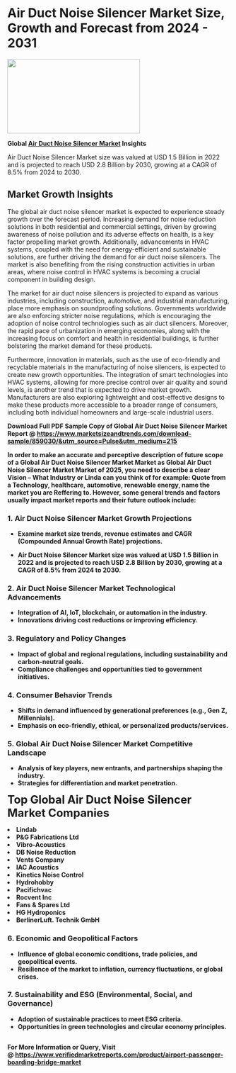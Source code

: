 <H1>Air Duct Noise Silencer Market Size, Growth and Forecast from 2024 - 2031</H1><img class="aligncenter size-medium wp-image-584254" src="https://thirdeyenews.in/wp-content/uploads/2024/09/Global-Market-Research-300x168.jpeg" alt="" width="300" height="168" /><p><strong>Global&nbsp;<a href="https://www.marketsizeandtrends.com/download-sample/859030/&amp;utm_source=Pulse&amp;utm_medium=215">Air Duct Noise Silencer Market</a> Insights</strong></p><p>Air Duct Noise Silencer Market size was valued at USD 1.5 Billion in 2022 and is projected to reach USD 2.8 Billion by 2030, growing at a CAGR of 8.5% from 2024 to 2030.</p><p><h2>Market Growth Insights</h2> <p>The global air duct noise silencer market is expected to experience steady growth over the forecast period. Increasing demand for noise reduction solutions in both residential and commercial settings, driven by growing awareness of noise pollution and its adverse effects on health, is a key factor propelling market growth. Additionally, advancements in HVAC systems, coupled with the need for energy-efficient and sustainable solutions, are further driving the demand for air duct noise silencers. The market is also benefiting from the rising construction activities in urban areas, where noise control in HVAC systems is becoming a crucial component in building design.</p> <p><strong></strong></p> <p>The market for air duct noise silencers is projected to expand as various industries, including construction, automotive, and industrial manufacturing, place more emphasis on soundproofing solutions. Governments worldwide are also enforcing stricter noise regulations, which is encouraging the adoption of noise control technologies such as air duct silencers. Moreover, the rapid pace of urbanization in emerging economies, along with the increasing focus on comfort and health in residential buildings, is further bolstering the market demand for these products.</p> <p>Furthermore, innovation in materials, such as the use of eco-friendly and recyclable materials in the manufacturing of noise silencers, is expected to create new growth opportunities. The integration of smart technologies into HVAC systems, allowing for more precise control over air quality and sound levels, is another trend that is expected to drive market growth. Manufacturers are also exploring lightweight and cost-effective designs to make these products more accessible to a broader range of consumers, including both individual homeowners and large-scale industrial users.</p> <p><strong></p><p><span class=""><strong>Download Full PDF Sample Copy of Global Air Duct Noise Silencer Market Report</strong> @ <a href="https://www.marketsizeandtrends.com/download-sample/859030/&amp;utm_source=Pulse&amp;utm_medium=215" target="_blank">https://www.marketsizeandtrends.com/download-sample/859030/&amp;utm_source=Pulse&amp;utm_medium=215</a></span></p><p>In order to make an accurate and perceptive description of future scope of a Global&nbsp;Air Duct Noise Silencer Market Market as Global&nbsp;Air Duct Noise Silencer Market Market of 2025, you need to describe a clear Vision &ndash; What Industry or Linda can you think of for example: Quote from a Technology, healthcare, automotive, renewable energy, name the market you are Reffering to. However, some general trends and factors usually impact market reports and their future outlook include:</p><h3>1.&nbsp;<strong>Air Duct Noise Silencer Market Growth Projections</strong></h3><ul><li>Examine market size trends, revenue estimates and CAGR (Compounded Annual Growth Rate) projections.</li><li><p>Air Duct Noise Silencer Market size was valued at USD 1.5 Billion in 2022 and is projected to reach USD 2.8 Billion by 2030, growing at a CAGR of 8.5% from 2024 to 2030.</p></li></ul><h3>2.&nbsp;<strong>Air Duct Noise Silencer Market Technological Advancements</strong></h3><ul><li>Integration of AI, IoT, blockchain, or automation in the industry.</li><li>Innovations driving cost reductions or improving efficiency.</li></ul><h3>3.&nbsp;<strong>Regulatory and Policy Changes</strong></h3><ul><li>Impact of global and regional regulations, including sustainability and carbon-neutral goals.</li><li>Compliance challenges and opportunities tied to government initiatives.</li></ul><h3>4.&nbsp;<strong>Consumer Behavior Trends</strong></h3><ul><li>Shifts in demand influenced by generational preferences (e.g., Gen Z, Millennials).</li><li>Emphasis on eco-friendly, ethical, or personalized products/services.</li></ul><h3>5.&nbsp;<strong>Global Air Duct Noise Silencer Market Competitive Landscape</strong></h3><ul><li>Analysis of key players, new entrants, and partnerships shaping the industry.</li><li>Strategies for differentiation and market penetration.</li></ul><p data-pm-slice="1 1 []"><span style="color: inherit; font-family: inherit; font-size: 25px;">Top Global Air Duct Noise Silencer Market Companies</span></p><div class="" data-test-id=""><p><li>Lindab</li><li> P&G Fabrications Ltd</li><li> Vibro-Acoustics</li><li> DB Noise Reduction</li><li> Vents Company</li><li> IAC Acoustics</li><li> Kinetics Noise Control</li><li> Hydrohobby</li><li> Pacifichvac</li><li> Rocvent Inc</li><li> Fans & Spares Ltd</li><li> HG Hydroponics</li><li> BerlinerLuft. Technik GmbH</li></p></div><h3>6.&nbsp;<strong>Economic and Geopolitical Factors</strong></h3><ul><li>Influence of global economic conditions, trade policies, and geopolitical events.</li><li>Resilience of the market to inflation, currency fluctuations, or global crises.</li></ul><h3>7.&nbsp;<strong>Sustainability and ESG (Environmental, Social, and Governance)</strong></h3><ul><li>Adoption of sustainable practices to meet ESG criteria.</li><li>Opportunities in green technologies and circular economy principles.</li></ul><h2><strong style="font-size: 14px;">For More Information or Query, Visit @&nbsp;</strong><a style="background-color: #ffffff; font-size: 14px;" href="https://www.marketsizeandtrends.com/report/air-duct-noise-silencer-market/" target="_blank">https://www.verifiedmarketreports.com/product/airport-passenger-boarding-bridge-market</a></h2>
